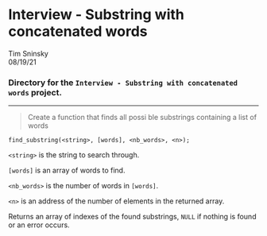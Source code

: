 # **Interview - Substring with concatenated words**
Tim Sninsky\
08/19/21
### Directory for the `Interview - Substring with concatenated words` project.
---
<!-- task-->
> Create a function that finds all possi ble substrings containing a list of words

`find_substring(<string>, [words], <nb_words>, <n>);`

`<string>` is the string to search through.

`[words]` is an array of words to find.

`<nb_words>` is the number of words in `[words]`.

`<n>` is an address of the number of elements in the returned array.

Returns an array of indexes of the found substrings, `NULL` if nothing is found or an error occurs.
